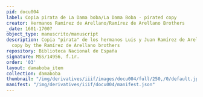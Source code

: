 ```yaml
---
pid: docu004
label: Copia pirata de La Dama boba/La Dama Boba - pirated copy
creator: Hermanos Ramírez de Arellano/Ramírez de Arellano Brothers
_date: 1601-1700?
object_type: manuscrito/manuscript
description: Copia "pirata" de los hermanos Luis y Juan Ramírez de Arellano/Pirated
  copy by the Ramírez de Arellano brothers
repository: Biblioteca Nacional de España
signature: MSS/14956, f.1r.
order: '03'
layout: damaboba_item
collection: damaboba
thumbnail: "/img/derivatives/iiif/images/docu004/full/250,/0/default.jpg"
manifest: "/img/derivatives/iiif/docu004/manifest.json"
---
```

